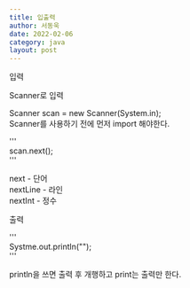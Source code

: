 ```yaml
---
title: 입출력
author: 서동욱
date: 2022-02-06
category: java
layout: post
---
```



입력  
  
Scanner로 입력  
  
Scanner scan = new Scanner(System.in);  
Scanner를 사용하기 전에 먼저 import 해야한다.  
  
'''  
scan.next();  
'''  
  
next - 단어  
nextLine - 라인  
nextInt - 정수  
  
  
출력  
  
'''  
Systme.out.println("");  
'''  
  
println을 쓰면 출력 후 개행하고 print는 출력만 한다.  